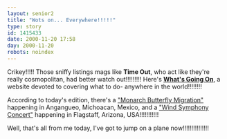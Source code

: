 ```yaml
---
layout: senior2
title: "Wots on... Everywhere!!!!!"
type: story
id: 1415433
date: 2000-11-20 17:58
day: 2000-11-20
robots: noindex
---
```


Crikey!!!!! Those sniffy listings mags like <b>Time Out</b>, who act like they're really cosmopolitan, had better watch out!!!!!!!!! Here's <a href="http://www.whatsgoingon.com/"><b>What's Going On</b></a>, a website devoted to covering what to do- anywhere in the world!!!!!!!! 

According to today's edition, there's a <a href="http://www.whatsgoingon.com/event/event/0102515341/">"Monarch Butterfly Migration"</a> happening in Angangueo, Michoacan, Mexico, and a <a href="http://www.whatsgoingon.com/event/event/0011512853/">"Wind Symphony Concert"</a> happening in Flagstaff, Arizona, USA!!!!!!!!!!! 

Well, that's all from me today, I've got to jump on a plane now!!!!!!!!!!!!!!!
<div style="clear: both;"></div>

